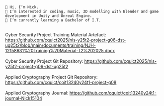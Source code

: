 
    👋 Hi, I’m Nick.
    👀 I’m interested in coding, music, 3D modelling with Blender and game development in Unity and Unreal Engine.
    🌱 I’m currently learning a Bachelor of I.T.

<br> Cyber Security Project Training Material Artefact: https://github.com/cquict2025/nis-y25t2-project-g06-dst-ug25t2/blob/main/documents/training/NJH-12158631%20Training%20Material-T2%202025.docx </br>
<br> Cyber Security Project Git Repository: https://github.com/cquict2025/nis-y25t2-project-g06-dst-ug25t2 </br>
<br> Applied Cryptography Project Git Repository: https://github.com/cquict/coit13240y24t1-project-g08 </br>
<br> Applied Cryptography Journal: https://github.com/cquict/coit13240y24t1-journal-Nick15104 </br>
